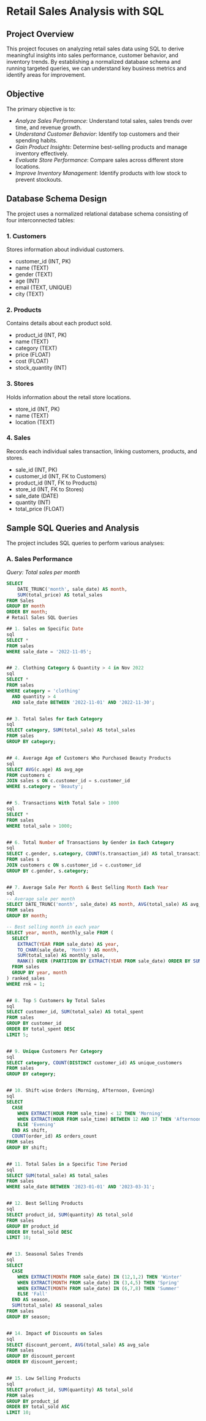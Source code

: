 # Retail Sales Analysis with SQL

## Project Overview

This project focuses on analyzing retail sales data using SQL to derive meaningful insights into sales performance, customer behavior, and inventory trends. By establishing a normalized database schema and running targeted queries, we can understand key business metrics and identify areas for improvement.

## Objective

The primary objective is to:
* *Analyze Sales Performance*: Understand total sales, sales trends over time, and revenue growth.
* *Understand Customer Behavior*: Identify top customers and their spending habits.
* *Gain Product Insights*: Determine best-selling products and manage inventory effectively.
* *Evaluate Store Performance*: Compare sales across different store locations.
* *Improve Inventory Management*: Identify products with low stock to prevent stockouts.

## Database Schema Design

The project uses a normalized relational database schema consisting of four interconnected tables:

### 1. Customers
Stores information about individual customers.
* customer_id (INT, PK)
* name (TEXT)
* gender (TEXT)
* age (INT)
* email (TEXT, UNIQUE)
* city (TEXT)

### 2. Products
Contains details about each product sold.
* product_id (INT, PK)
* name (TEXT)
* category (TEXT)
* price (FLOAT)
* cost (FLOAT)
* stock_quantity (INT)

### 3. Stores
Holds information about the retail store locations.
* store_id (INT, PK)
* name (TEXT)
* location (TEXT)

### 4. Sales
Records each individual sales transaction, linking customers, products, and stores.
* sale_id (INT, PK)
* customer_id (INT, FK to Customers)
* product_id (INT, FK to Products)
* store_id (INT, FK to Stores)
* sale_date (DATE)
* quantity (INT)
* total_price (FLOAT)

## Sample SQL Queries and Analysis

The project includes SQL queries to perform various analyses:

### A. Sales Performance
*Query: Total sales per month*
```sql
SELECT
    DATE_TRUNC('month', sale_date) AS month,
    SUM(total_price) AS total_sales
FROM Sales
GROUP BY month
ORDER BY month;
# Retail Sales SQL Queries

## 1. Sales on Specific Date
sql
SELECT * 
FROM sales 
WHERE sale_date = '2022-11-05';


## 2. Clothing Category & Quantity > 4 in Nov 2022
sql
SELECT * 
FROM sales 
WHERE category = 'clothing' 
  AND quantity > 4 
  AND sale_date BETWEEN '2022-11-01' AND '2022-11-30';


## 3. Total Sales for Each Category
sql
SELECT category, SUM(total_sale) AS total_sales 
FROM sales 
GROUP BY category;


## 4. Average Age of Customers Who Purchased Beauty Products
sql
SELECT AVG(c.age) AS avg_age 
FROM customers c
JOIN sales s ON c.customer_id = s.customer_id
WHERE s.category = 'Beauty';


## 5. Transactions With Total Sale > 1000
sql
SELECT * 
FROM sales 
WHERE total_sale > 1000;


## 6. Total Number of Transactions by Gender in Each Category
sql
SELECT c.gender, s.category, COUNT(s.transaction_id) AS total_transactions
FROM sales s
JOIN customers c ON s.customer_id = c.customer_id
GROUP BY c.gender, s.category;


## 7. Average Sale Per Month & Best Selling Month Each Year
sql
-- Average sale per month
SELECT DATE_TRUNC('month', sale_date) AS month, AVG(total_sale) AS avg_monthly_sale
FROM sales
GROUP BY month;

-- Best selling month in each year
SELECT year, month, monthly_sale FROM (
  SELECT 
    EXTRACT(YEAR FROM sale_date) AS year,
    TO_CHAR(sale_date, 'Month') AS month,
    SUM(total_sale) AS monthly_sale,
    RANK() OVER (PARTITION BY EXTRACT(YEAR FROM sale_date) ORDER BY SUM(total_sale) DESC) AS rnk
  FROM sales
  GROUP BY year, month
) ranked_sales
WHERE rnk = 1;


## 8. Top 5 Customers by Total Sales
sql
SELECT customer_id, SUM(total_sale) AS total_spent 
FROM sales 
GROUP BY customer_id 
ORDER BY total_spent DESC 
LIMIT 5;


## 9. Unique Customers Per Category
sql
SELECT category, COUNT(DISTINCT customer_id) AS unique_customers
FROM sales 
GROUP BY category;


## 10. Shift-wise Orders (Morning, Afternoon, Evening)
sql
SELECT 
  CASE 
    WHEN EXTRACT(HOUR FROM sale_time) < 12 THEN 'Morning'
    WHEN EXTRACT(HOUR FROM sale_time) BETWEEN 12 AND 17 THEN 'Afternoon'
    ELSE 'Evening' 
  END AS shift, 
  COUNT(order_id) AS orders_count
FROM sales
GROUP BY shift;


## 11. Total Sales in a Specific Time Period
sql
SELECT SUM(total_sale) AS total_sales 
FROM sales 
WHERE sale_date BETWEEN '2023-01-01' AND '2023-03-31';


## 12. Best Selling Products
sql
SELECT product_id, SUM(quantity) AS total_sold 
FROM sales 
GROUP BY product_id 
ORDER BY total_sold DESC 
LIMIT 10;


## 13. Seasonal Sales Trends
sql
SELECT 
  CASE 
    WHEN EXTRACT(MONTH FROM sale_date) IN (12,1,2) THEN 'Winter'
    WHEN EXTRACT(MONTH FROM sale_date) IN (3,4,5) THEN 'Spring'
    WHEN EXTRACT(MONTH FROM sale_date) IN (6,7,8) THEN 'Summer'
    ELSE 'Fall' 
  END AS season, 
  SUM(total_sale) AS seasonal_sales
FROM sales 
GROUP BY season;


## 14. Impact of Discounts on Sales
sql
SELECT discount_percent, AVG(total_sale) AS avg_sale 
FROM sales 
GROUP BY discount_percent 
ORDER BY discount_percent;


## 15. Low Selling Products
sql
SELECT product_id, SUM(quantity) AS total_sold 
FROM sales 
GROUP BY product_id 
ORDER BY total_sold ASC 
LIMIT 10;


